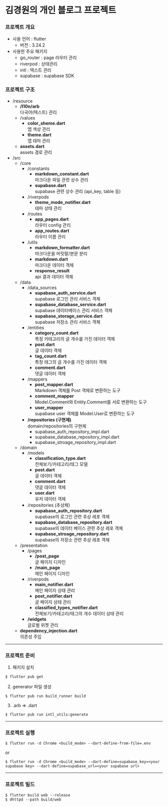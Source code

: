 # 김경원의 개인 블로그 프로젝트
### 프로젝트 개요
- 사용 언어 : flutter
  - 버전 : 3.24.2
- 사용한 주요 패키지
  - go_router : page 라우터 관리
  - riverpod : 상태관리
  - intl : 텍스트 관리
  - supabase : supabase SDK

### 프로젝트 구조
- /resource
  - **/l10n/arb**  
    다국어(텍스트) 관리
  - /values
    - **color_sheme.dart**    
      앱 색상 관리
    - **theme.dart**    
      앱 테마 관리
  - **assets.dart**    
    assets 경로 관리
- /src
  - /core
    - /constants
      - **markdown_constant.dart**    
        마크다운 파일 관련 상수 관리
      - **supabase.dart**    
        supabase 관련 상수 관리 (api_key, table 등)
    - /riverpods
      - **theme_mode_notifier.dart**    
        테마 상태 관리
    - /routes
      - **app_pages.dart**    
        라우터 config 관리
      - **app_routes.dart**    
        라우터 이름 관리
    - /utils
      - **markdown_formatter.dart**    
        마크다운을 머릿말/본문 분리
      - **markdown.dart**    
        마크다운 데이터 객체
      - **response_result**  
        api 결과 데이터 객체
  - /data
    - /data_sources
      - **supabase_auth_service.dart**    
        supabase 로그인 관리 서비스 객체
      - **supabase_database_service.dart**    
        supabase 데이터베이스 관리 서비스 객체
      - **supabase_storage_service.dart**    
        supabase 저장소 관리 서비스 객체
    - /entities
      - **category_count.dart**    
        특정 카테고리의 글 개수를 가진 데이터 객체
      - **post.dart**    
        글 데이터 객체
      - **tag_count.dart**    
        특정 태그의 글 개수를 가진 데이터 객체
      - **comment.dart**  
        댓글 데이터 객체
    - /mappers
      - **post_mapper.dart**    
        Markdown 객체를 Post 객체로 변환하는 도구
      - **comment_mapper**  
        Model.Comment와 Entity.Comment를 서로 변환하는 도구
      - **user_mapper**  
        supabase user 객체를 Model.User로 변환하는 도구
    - **/repositories (구현체)**  
      domain/repositories의 구현체
      - supabase_auth_repository_impl.dart
      - supabase_database_repository_impl.dart
      - supabase_stroage_repository_impl.dart
  - /domain
    - /models
      - **classification_type.dart**      
        전체보기/카테고리/태그 모델 
      - **post.dart**    
        글 데이터 객체
      - **comment.dart**  
        댓글 데이터 객체
      - **user.dart**  
        유저 데이터 객체
    - /repositories (추상체)
      - **supabase_auth_repository.dart**  
        supabase의 로그인 관련 추상 레포 객체
      - **supabase_database_repository.dart**  
        supabase의 데이터 베이스 관련 추상 레포 객체
      - **supabase_stroage_repository.dart**  
        supabase의 저장소 관련 추상 레포 객체
  - /presentation
    - /pages
      - **/post_page**  
        글 페이지 디자인
      - **/main_page**  
        메인 페이지 디자인
    - /riverpods
      - **main_notifier.dart**    
        메인 페이지 상태 관리
      - **post_notifier.dart**  
        글 페이지 상태 관리
      - **classified_types_notifier.dart**  
        전체보기/카테고리/태그의 개수 데이터 상태 관리
    - **/widgets**  
      글로벌 위젯 관리
  - **dependency_injection.dart**  
    의존성 주입

---
### 프로젝트 준비
1. 패키지 설치
```
$ flutter pub get
```
2. generator 파일 생성
```
$ flutter pub run build_runner build
```
3. .arb => .dart
```
$ flutter pub run intl_utils:generate
```
---
### 프로젝트 실행
```
$ flutter run -d Chrome <build_mode> --dart-define-from-file=.env
```
or
```
$ flutter run -d Chrome <build_mode> --dart-define=supabase_key=<your supabase key> --dart-define=supabase_url=<your supabase url>
```
---
### 프로젝트 빌드
```
$ flutter build web --release
$ dhttpd --path build/web 
```
